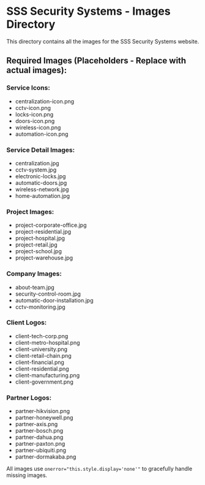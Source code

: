 # SSS Security Systems - Images Directory

This directory contains all the images for the SSS Security Systems website.

## Required Images (Placeholders - Replace with actual images):

### Service Icons:

- centralization-icon.png
- cctv-icon.png
- locks-icon.png
- doors-icon.png
- wireless-icon.png
- automation-icon.png

### Service Detail Images:

- centralization.jpg
- cctv-system.jpg
- electronic-locks.jpg
- automatic-doors.jpg
- wireless-network.jpg
- home-automation.jpg

### Project Images:

- project-corporate-office.jpg
- project-residential.jpg
- project-hospital.jpg
- project-retail.jpg
- project-school.jpg
- project-warehouse.jpg

### Company Images:

- about-team.jpg
- security-control-room.jpg
- automatic-door-installation.jpg
- cctv-monitoring.jpg

### Client Logos:

- client-tech-corp.png
- client-metro-hospital.png
- client-university.png
- client-retail-chain.png
- client-financial.png
- client-residential.png
- client-manufacturing.png
- client-government.png

### Partner Logos:

- partner-hikvision.png
- partner-honeywell.png
- partner-axis.png
- partner-bosch.png
- partner-dahua.png
- partner-paxton.png
- partner-ubiquiti.png
- partner-dormakaba.png

All images use `onerror="this.style.display='none'"` to gracefully handle missing images.
